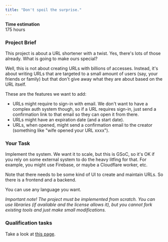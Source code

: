 ```yaml
---
title: "Don't spoil the surprise."
---
```


**Time estimation**  
175 hours

### Project Brief
This project is about a URL shortener with a twist. Yes, there's lots of those already. What is going to make ours special?

Well, this is not about creating URLs with billions of accesses. Instead, it's about writing URLs that are targeted to a small amount of users (say, your friends or family) but that don't give away what they are about based on the URL itself.  

These are the features we want to add:  

- URLs might require to sign-in with email. We don't want to have a complex auth system though, so if a URL requires sign-in, just send a confirmation link to that email so they can open it from there.  
- URLs might have an expiration date (and a start date).  
- URLs, when opened, might send a confirmation email to the creator (something like "wife opened your URL xxxx").  

### Your Task

Implement the system. We want it to scale, but this is GSoC, so it's OK if you rely on some external system to do the heavy litfing for that. For example, you might use Firebase, or maybe a Cloudflare worker, etc.  

Note that there needs to be some kind of UI to create and maintain URLs. So there is a frontend and a backend.  

You can use any language you want.

*Important note! The project must be implemented from scratch. You can use libraries (if available and the license allows it), but you cannot fork existing tools and just make small modifications.*

### Qualification tasks

Take a look at [this page](/public/gsoc/takehome).
